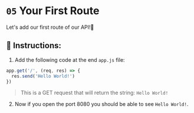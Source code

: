 # `05` Your First Route

Let's add our first route of our API!🙌

## 📝 Instructions:

1. Add the following code at the end `app.js` file:

```js
app.get('/', (req, res) => {
  res.send('Hello World!')
})
```

> This is a GET request that will return the string: `Hello World!`

2. Now if you open the port 8080 you should be able to see `Hello World!`.

